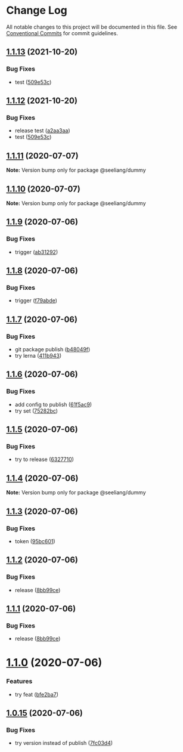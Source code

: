 # Change Log

All notable changes to this project will be documented in this file.
See [Conventional Commits](https://conventionalcommits.org) for commit guidelines.

## [1.1.13](https://github.com/seeliang/project-lerna/compare/@seeliang/dummy@1.1.12...@seeliang/dummy@1.1.13) (2021-10-20)


### Bug Fixes

* test ([509e53c](https://github.com/seeliang/project-lerna/commit/509e53caa48c5e868167c6c8e76ecceb7e51d517))





## [1.1.12](https://github.com/seeliang/project-lerna/compare/@seeliang/dummy@1.1.11...@seeliang/dummy@1.1.12) (2021-10-20)


### Bug Fixes

* release test ([a2aa3aa](https://github.com/seeliang/project-lerna/commit/a2aa3aaa27aefa7f6fab2337ab1c7789a86c4eda))
* test ([509e53c](https://github.com/seeliang/project-lerna/commit/509e53caa48c5e868167c6c8e76ecceb7e51d517))





## [1.1.11](https://github.com/seeliang/project-lerna/compare/@seeliang/dummy@1.1.10...@seeliang/dummy@1.1.11) (2020-07-07)

**Note:** Version bump only for package @seeliang/dummy





## [1.1.10](https://github.com/seeliang/project-lerna/compare/@seeliang/dummy@1.1.9...@seeliang/dummy@1.1.10) (2020-07-07)

**Note:** Version bump only for package @seeliang/dummy





## [1.1.9](https://github.com/seeliang/project-lerna/compare/@seeliang/dummy@1.1.8...@seeliang/dummy@1.1.9) (2020-07-06)


### Bug Fixes

* trigger ([ab31292](https://github.com/seeliang/project-lerna/commit/ab31292a8cfea497d0cf607be2a9f2a042aa90ac))





## [1.1.8](https://github.com/seeliang/project-lerna/compare/@seeliang/dummy@1.1.7...@seeliang/dummy@1.1.8) (2020-07-06)


### Bug Fixes

* trigger ([f79abde](https://github.com/seeliang/project-lerna/commit/f79abde87827b09a7b6335fee81d4a35156dc5ec))





## [1.1.7](https://github.com/seeliang/project-lerna/compare/@seeliang/dummy@1.1.6...@seeliang/dummy@1.1.7) (2020-07-06)


### Bug Fixes

* git package publish ([b48049f](https://github.com/seeliang/project-lerna/commit/b48049f33171791018da0b9d99a3defd8ed12037))
* try lerna ([411b943](https://github.com/seeliang/project-lerna/commit/411b9432ee20768759c4877366c66d0e1c13b90d))





## [1.1.6](https://github.com/seeliang/project-lerna/compare/@seeliang/dummy@1.1.5...@seeliang/dummy@1.1.6) (2020-07-06)


### Bug Fixes

* add config to publish ([61f5ac9](https://github.com/seeliang/project-lerna/commit/61f5ac9425d2e81cddf25b29e25fb28e2303dabc))
* try set ([75282bc](https://github.com/seeliang/project-lerna/commit/75282bc7457b37feff57b1151f026d1ed11a4043))





## [1.1.5](https://github.com/seeliang/project-lerna/compare/@seeliang/dummy@1.1.4...@seeliang/dummy@1.1.5) (2020-07-06)


### Bug Fixes

* try to release ([6327710](https://github.com/seeliang/project-lerna/commit/6327710beaf702f3bfd45c93e9aa73b5ef613225))





## [1.1.4](https://github.com/seeliang/project-lerna/compare/@seeliang/dummy@1.1.3...@seeliang/dummy@1.1.4) (2020-07-06)

**Note:** Version bump only for package @seeliang/dummy





## [1.1.3](https://github.com/seeliang/project-lerna/compare/@seeliang/dummy@1.1.2...@seeliang/dummy@1.1.3) (2020-07-06)


### Bug Fixes

* token ([95bc601](https://github.com/seeliang/project-lerna/commit/95bc6016f491fc01d5816695d9cc09c1c96fab30))





## [1.1.2](https://github.com/seeliang/project-lerna/compare/@seeliang/dummy@1.1.0...@seeliang/dummy@1.1.2) (2020-07-06)


### Bug Fixes

* release ([8bb99ce](https://github.com/seeliang/project-lerna/commit/8bb99ce6d49945d0d1533880ddf2be2e60dae30e))





## [1.1.1](https://github.com/seeliang/project-lerna/compare/@seeliang/dummy@1.1.0...@seeliang/dummy@1.1.1) (2020-07-06)


### Bug Fixes

* release ([8bb99ce](https://github.com/seeliang/project-lerna/commit/8bb99ce6d49945d0d1533880ddf2be2e60dae30e))





# [1.1.0](https://github.com/seeliang/project-lerna/compare/@seeliang/dummy@1.0.15...@seeliang/dummy@1.1.0) (2020-07-06)


### Features

* try feat ([bfe2ba7](https://github.com/seeliang/project-lerna/commit/bfe2ba7d0d7639ad52e2f5fbf3932da96ccc8a5b))





## [1.0.15](https://github.com/seeliang/project-lerna/compare/@seeliang/dummy@1.0.14...@seeliang/dummy@1.0.15) (2020-07-06)


### Bug Fixes

* try version instead of publish ([7fc03d4](https://github.com/seeliang/project-lerna/commit/7fc03d45046d2a9ab43c7341305afae9821e4fd6))
